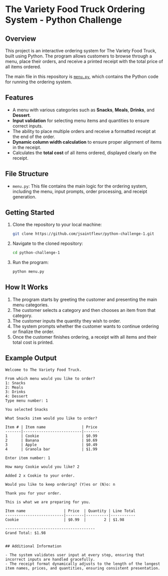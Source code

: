 # The Variety Food Truck Ordering System - Python Challenge

## Overview
This project is an interactive ordering system for The Variety Food Truck, built using Python. The program allows customers to browse through a menu, place their orders, and receive a printed receipt with the total price of all items ordered.

The main file in this repository is [`menu.py`](https://github.com/jsaintfleur/python-challenge-1/blob/main/menu.py), which contains the Python code for running the ordering system.

## Features
- A menu with various categories such as **Snacks**, **Meals**, **Drinks**, and **Dessert**.
- **Input validation** for selecting menu items and quantities to ensure correct inputs.
- The ability to place multiple orders and receive a formatted receipt at the end of the order.
- **Dynamic column width calculation** to ensure proper alignment of items in the receipt.
- Calculates the **total cost** of all items ordered, displayed clearly on the receipt.

## File Structure
- `menu.py`: This file contains the main logic for the ordering system, including the menu, input prompts, order processing, and receipt generation.

## Getting Started

1. Clone the repository to your local machine:

    ```bash
    git clone https://github.com/jsaintfleur/python-challenge-1.git
    ```

2. Navigate to the cloned repository:

    ```bash
    cd python-challenge-1
    ```

3. Run the program:

    ```bash
    python menu.py
    ```

## How It Works
1. The program starts by greeting the customer and presenting the main menu categories.
2. The customer selects a category and then chooses an item from that category.
3. The customer inputs the quantity they wish to order.
4. The system prompts whether the customer wants to continue ordering or finalize the order.
5. Once the customer finishes ordering, a receipt with all items and their total cost is printed.

## Example Output

```plaintext
Welcome to The Variety Food Truck.

From which menu would you like to order? 
1: Snacks
2: Meals
3: Drinks
4: Dessert
Type menu number: 1

You selected Snacks

What Snacks item would you like to order?

Item # | Item name                | Price
-------|--------------------------|-------
1      | Cookie                   | $0.99
2      | Banana                   | $0.69
3      | Apple                    | $0.49
4      | Granola bar              | $1.99

Enter item number: 1

How many Cookie would you like? 2

Added 2 x Cookie to your order.

Would you like to keep ordering? (Y)es or (N)o: n

Thank you for your order.

This is what we are preparing for you.

Item name                 | Price  | Quantity | Line Total
--------------------------|--------|----------|-----------
Cookie                    | $0.99  |        2 | $1.98     

----------------------------------------
Grand Total: $1.98


## Additional Information

- The system validates user input at every step, ensuring that incorrect inputs are handled gracefully.
- The receipt format dynamically adjusts to the length of the longest item names, prices, and quantities, ensuring consistent presentation.
